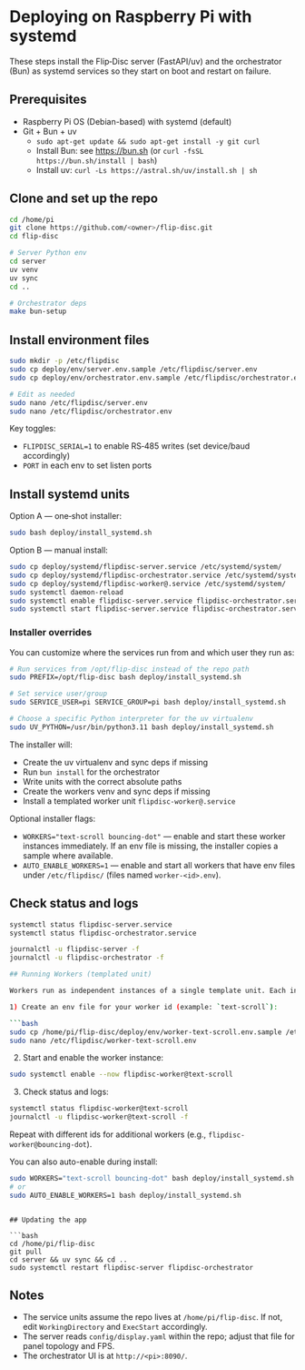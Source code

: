 # Deploying on Raspberry Pi with systemd

These steps install the Flip‑Disc server (FastAPI/uv) and the orchestrator (Bun) as systemd services so they start on boot and restart on failure.

## Prerequisites

- Raspberry Pi OS (Debian-based) with systemd (default)
- Git + Bun + uv
  - `sudo apt-get update && sudo apt-get install -y git curl`
  - Install Bun: see https://bun.sh (or `curl -fsSL https://bun.sh/install | bash`)
  - Install uv: `curl -Ls https://astral.sh/uv/install.sh | sh`

## Clone and set up the repo

```bash
cd /home/pi
git clone https://github.com/<owner>/flip-disc.git
cd flip-disc

# Server Python env
cd server
uv venv
uv sync
cd ..

# Orchestrator deps
make bun-setup
```

## Install environment files

```bash
sudo mkdir -p /etc/flipdisc
sudo cp deploy/env/server.env.sample /etc/flipdisc/server.env
sudo cp deploy/env/orchestrator.env.sample /etc/flipdisc/orchestrator.env

# Edit as needed
sudo nano /etc/flipdisc/server.env
sudo nano /etc/flipdisc/orchestrator.env
```

Key toggles:
- `FLIPDISC_SERIAL=1` to enable RS‑485 writes (set device/baud accordingly)
- `PORT` in each env to set listen ports

## Install systemd units

Option A — one‑shot installer:

```bash
sudo bash deploy/install_systemd.sh
```

Option B — manual install:

```bash
sudo cp deploy/systemd/flipdisc-server.service /etc/systemd/system/
sudo cp deploy/systemd/flipdisc-orchestrator.service /etc/systemd/system/
sudo cp deploy/systemd/flipdisc-worker@.service /etc/systemd/system/
sudo systemctl daemon-reload
sudo systemctl enable flipdisc-server.service flipdisc-orchestrator.service
sudo systemctl start flipdisc-server.service flipdisc-orchestrator.service
```

### Installer overrides

You can customize where the services run from and which user they run as:

```bash
# Run services from /opt/flip-disc instead of the repo path
sudo PREFIX=/opt/flip-disc bash deploy/install_systemd.sh

# Set service user/group
sudo SERVICE_USER=pi SERVICE_GROUP=pi bash deploy/install_systemd.sh

# Choose a specific Python interpreter for the uv virtualenv
sudo UV_PYTHON=/usr/bin/python3.11 bash deploy/install_systemd.sh
```

The installer will:
- Create the uv virtualenv and sync deps if missing
- Run `bun install` for the orchestrator
- Write units with the correct absolute paths
- Create the workers venv and sync deps if missing
- Install a templated worker unit `flipdisc-worker@.service`

Optional installer flags:

- `WORKERS="text-scroll bouncing-dot"` — enable and start these worker instances immediately. If an env file is missing, the installer copies a sample where available.
- `AUTO_ENABLE_WORKERS=1` — enable and start all workers that have env files under `/etc/flipdisc/` (files named `worker-<id>.env`).

## Check status and logs

```bash
systemctl status flipdisc-server.service
systemctl status flipdisc-orchestrator.service

journalctl -u flipdisc-server -f
journalctl -u flipdisc-orchestrator -f

## Running Workers (templated unit)

Workers run as independent instances of a single template unit. Each instance has its own env file and lifecycle.

1) Create an env file for your worker id (example: `text-scroll`):

```bash
sudo cp /home/pi/flip-disc/deploy/env/worker-text-scroll.env.sample /etc/flipdisc/worker-text-scroll.env
sudo nano /etc/flipdisc/worker-text-scroll.env
```

2) Start and enable the worker instance:

```bash
sudo systemctl enable --now flipdisc-worker@text-scroll
```

3) Check status and logs:

```bash
systemctl status flipdisc-worker@text-scroll
journalctl -u flipdisc-worker@text-scroll -f
```

Repeat with different ids for additional workers (e.g., `flipdisc-worker@bouncing-dot`).

You can also auto-enable during install:

```bash
sudo WORKERS="text-scroll bouncing-dot" bash deploy/install_systemd.sh
# or
sudo AUTO_ENABLE_WORKERS=1 bash deploy/install_systemd.sh
```
```

## Updating the app

```bash
cd /home/pi/flip-disc
git pull
cd server && uv sync && cd ..
sudo systemctl restart flipdisc-server flipdisc-orchestrator
```

## Notes

- The service units assume the repo lives at `/home/pi/flip-disc`. If not, edit `WorkingDirectory` and `ExecStart` accordingly.
- The server reads `config/display.yaml` within the repo; adjust that file for panel topology and FPS.
- The orchestrator UI is at `http://<pi>:8090/`.
